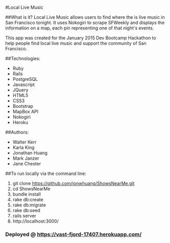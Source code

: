
#Local Live Music

##What is it?
Local Live Music allows users to find where the is live music in San Francisco tonight. It uses Nokogiri to scrape SFWeekly and displays the information on a map, each pin representing one of that night's events.

This app was created for the January 2015 Dev Bootcamp Hackathon to help people find local live music and support the community of San Francisco.

##Technologies:
* Ruby
* Rails
* PostgreSQL
* Javascript
* JQuery
* HTML5
* CSS3
* Bootstrap
* MapBox API
* Nokogiri
* Heroku

##Authors:
* Walter Kerr
* Karla King
* Jonathan Huang
* Mark Janzer
* Jane Chester

##To run locally via the command line:

1. git clone https://github.com/jonwhuang/ShowsNearMe.git
2. cd ShowsNearMe
3. bundle install
4. rake db:create
5. rake db:migrate
6. rake db:seed
7. rails server
8. http://localhost:3000/

### Deployed @ https://vast-fjord-17407.herokuapp.com/




